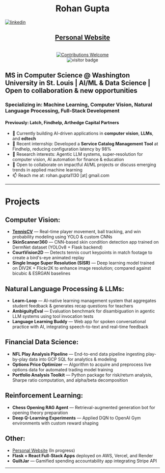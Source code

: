 <h1 align="center"> Rohan Gupta </h1> 

[![linkedin](https://img.shields.io/badge/-@rohangupta-blue?style=flat-square&logo=LinkedIn)](https://www.linkedin.com/in/rohan-gupta-1130/) 

<h2 align="center"><a href="https://linktr.ee/rohan.gupta">Personal Website</a></h2>

<p align="center">
<br/><a href="#contributing"><img alt="Contributions Welcome" src="https://img.shields.io/badge/contributions-welcome-brightgreen?style=for-the-badge&labelColor=black&logo=github"></a> 
 <br/><a><img src="https://visitor-badge.glitch.me/badge?page_id=rohan.gupta.personal-visitor-badge" alt="visitor badge"/></a>
</p>

## MS in Computer Science @ Washington University in St. Louis | AI/ML & Data Science | Open to collaboration & new opportunities
### Specializing in: Machine Learning, Computer Vision, Natural Language Processing, Full-Stack Development
#### Previously: Latch, Findhelp, Arthedge Capital Partners

- 🔭 Currently building AI-driven applications in **computer vision**, **LLMs**, and **edtech**
- 🔭 Recent internship: Developed a **Service Catalog Management Tool** at Findhelp, reducing configuration latency by 98%  
- 🌱 Research interests: Agentic LLM systems, super-resolution for computer vision, AI automation for finance & education  
- 💬 Open to collaborate on impactful AI/ML projects or discuss emerging trends in applied machine learning  
- 📫 Reach me at: rohan.gupta1130 [at] gmail.com  

---

# Projects

## Computer Vision:
- **[TennisCV](#)** — Real-time player movement, ball tracking, and win probability modeling using YOLO & custom CNNs  
- **SkinScanner360** — CNN-based skin condition detection app trained on DermNet dataset (YOLOv8 + Flask backend)  
- **CourtVision2D** — Detects tennis court keypoints in match footage to create a bird's-eye animated replay  
- **Single Image Super Resolution (SISR)** — Deep learning model trained on DIV2K + Flickr2K to enhance image resolution; compared against bicubic & ESRGAN baselines  

## Natural Language Processing & LLMs:
- **Learn-Loop** — AI-native learning management system that aggregates student feedback & generates recap questions for teachers  
- **AmbiguityEval** — Evaluation benchmark for disambiguation in agentic LLM systems using tool invocation tests  
- **Language Learning Buddy** — Web app for spoken conversational practice with AI, integrating speech-to-text and real-time feedback  

## Financial Data Science:
- **NFL Play Analysis Pipeline** — End-to-end data pipeline ingesting play-by-play data into GCP SQL for analytics & modeling  
- **Options Price Optimizer** — Algorithm to acquire and preprocess live options data for automated trading model training  
- **Portfolio Analysis Toolkit** — Python package for risk/return analysis, Sharpe ratio computation, and alpha/beta decomposition  

## Reinforcement Learning:
- **Chess Opening RAG Agent** — Retrieval-augmented generation bot for opening theory preparation  
- **Deep Q-Learning Experiments** — Applied DQN to OpenAI Gym environments with custom reward shaping  

## Other:
- [Personal Website](https://linktr.ee/rohan.gupta) (In progress)  
- **Flask + React Full-Stack Apps** deployed on AWS, Vercel, and Render  
- **GuiltJar** — Gamified spending accountability app integrating Stripe API  

---
